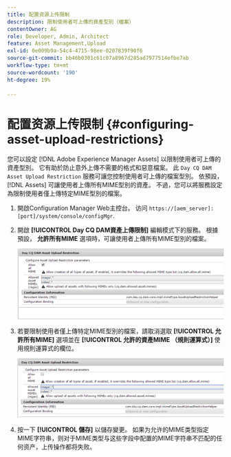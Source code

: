 ```yaml
---
title: 配置资源上传限制
description: 限制使用者可上傳的資產型別（檔案）
contentOwner: AG
role: Developer, Admin, Architect
feature: Asset Management,Upload
exl-id: 0e009b9a-54c4-4715-98ee-0207839f90f6
source-git-commit: bb46b0301c61c07a8967d285ad7977514efbe7ab
workflow-type: tm+mt
source-wordcount: '190'
ht-degree: 19%

---
```


# 配置资源上传限制 {#configuring-asset-upload-restrictions}

您可以設定 [!DNL Adobe Experience Manager Assets] 以限制使用者可上傳的資產型別。 它有助於防止意外上傳不需要的格式和惡意檔案。 此 `Day CQ DAM Asset Upload Restriction` 服務可讓您控制使用者可上傳的檔案型別。 依預設， [!DNL Assets] 可讓使用者上傳所有MIME型別的資產。 不過，您可以將服務設定為限制使用者僅上傳特定MIME型別的檔案。

1. 開啟Configuration Manager Web主控台。 访问 `https://[aem_server]:[port]/system/console/configMgr`.
1. 開啟 **[!UICONTROL Day CQ DAM資產上傳限制]** 編輯模式下的服務。 根據預設， **允許所有MIME** 選項時，可讓使用者上傳所有MIME型別的檔案。

   ![chlimage_1-378](assets/chlimage_1-378.png)

1. 若要限制使用者僅上傳特定MIME型別的檔案，請取消選取 **[!UICONTROL 允許所有MIME]** 選項並在 **[!UICONTROL 允許的資產MIME （規則運算式）]** 使用規則運算式的欄位。

   ![chlimage_1-379](assets/chlimage_1-379.png)

1. 按一下 **[!UICONTROL 儲存]** 以儲存變更。 如果为允许的MIME类型指定MIME字符串，则对于MIME类型与这些字段中配置的MIME字符串不匹配的任何资产，上传操作都将失败。
